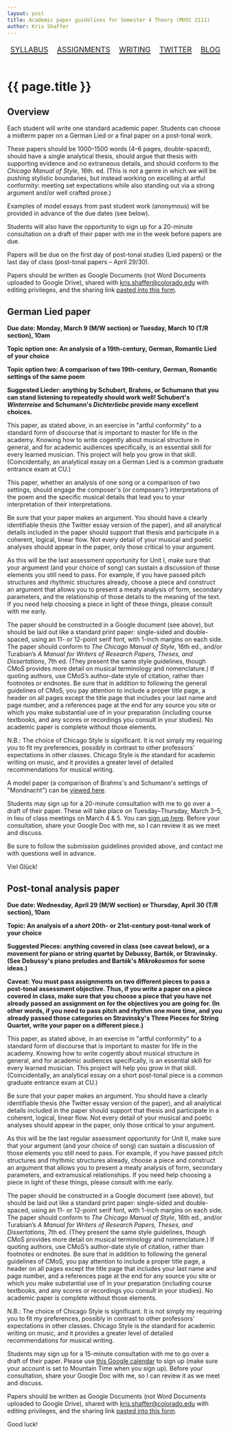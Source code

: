 ```yaml
---
layout: post
title: Academic paper guidelines for Semester 4 Theory (MUSC 2111)
author: Kris Shaffer
---
```


<div style="text-align: center; font-size: 1.75em; font-variant: small-caps"><a href="./theory4.html">syllabus</a>&nbsp;&nbsp;&nbsp;<a href="./mt4-assign.html">assignments</a>&nbsp;&nbsp;&nbsp;<a href="./mt4-writing.html">writing</a>&nbsp;&nbsp;&nbsp;<a href="https://twitter.com/CUBoulderTheory">twitter</a>&nbsp;&nbsp;&nbsp;<a href="http://cubouldertheory.shaffermusic.com">blog</a></div><br/>

# {{ page.title }}

## Overview

Each student will write one standard academic paper. Students can choose a midterm paper on a German Lied or a final paper on a post-tonal work.

These papers should be 1000–1500 words (4–6 pages, double-spaced), should have a single analytical thesis, should argue that thesis with supporting evidence and no extraneous details, and should conform to the *Chicago Manual of Style*, 16th. ed. (This is *not* a genre in which we will be pushing stylistic boundaries, but instead working on excelling at artful conformity: meeting set expectations while also standing out via a strong argument and/or well crafted prose.)

Examples of model essays from past student work (anonymous) will be provided in advance of the due dates (see below).

Students will also have the opportunity to sign up for a 20-minute consultation on a draft of their paper with me in the week before papers are due.

Papers will be due on the first day of post-tonal studies (Lied papers) or the last day of class (post-tonal papers – April 29/30).

Papers should be written as Google Documents (not Word Documents uploaded to Google Drive), shared with kris.shaffer@colorado.edu with editing privileges, and the sharing link [pasted into this form](https://docs.google.com/a/colorado.edu/forms/d/1WUImrrWmJrNyZod_Qux-Kw1dxPdWetAOjW1L2KIjj_Y/viewform?usp=send_form).

## German Lied paper

**Due date: Monday, March 9 (M/W section) or Tuesday, March 10 (T/R section), 10am**  

**Topic option one: An analysis of a 19th-century, German, Romantic Lied of your choice** 

**Topic option two: A comparison of two 19th-century, German, Romantic settings of the same poem**  

**Suggested Lieder: anything by Schubert, Brahms, or Schumann that you can stand listening to repeatedly should work well! Schubert's *Winterreise* and Schumann's *Dichterliebe* provide many excellent choices.**

This paper, as stated above, in an exercise in "artful conformity" to a standard form of discourse that is important to master for life in the academy. Knowing how to write cogently about musical structure in general, and for academic audiences specifically, is an essential skill for every learned musician. This project will help you grow in that skill. (Coincidentally, an analytical essay on a German Lied is a common graduate entrance exam at CU.)

This paper, whether an analysis of one song or a comparison of two settings, should engage the composer's (or composers') interpretations of the poem and the specific musical details that lead you to your interpretation of their interpretations. 

Be sure that your paper makes an argument. You should have a clearly identifiable thesis (the Twitter essay version of the paper), and all analytical details included in the paper should support that thesis and participate in a coherent, logical, linear flow. Not every detail of your musical and poetic analyses should appear in the paper, only those critical to your argument. 

As this will be the last assessment opportunity for Unit I, make sure that your argument (and your choice of song) can sustain a discussion of those elements you still need to pass. For example, if you have passed pitch structures and rhythmic structures already, choose a piece and construct an argument that allows you to present a meaty analysis of form, secondary parameters, and the relationship of those details to the meaning of the text. If you need help choosing a piece in light of these things, please consult with me early.

The paper should be constructed in a Google document (see above), but should be laid out like a standard print paper: single-sided and double-spaced, using an 11- or 12-point serif font, with 1-inch margins on each side. The paper should conform to *The Chicago Manual of Style*, 16th ed., and/or Turabian’s *A Manual for Writers of Research Papers, Theses, and Dissertations*, 7th ed. (They present the same style guidelines, though CMoS provides more detail on musical terminology and nomenclature.) If quoting authors, use CMoS’s author-date style of citation, rather than footnotes or endnotes.
Be sure that in addition to following the general guidelines of CMoS, you pay attention to include a proper title page, a header on all pages except the title page that includes your last name and page number, and a references page at the end for any source you site or which you make substantial use of in your preparation (including course textbooks, and any scores or recordings you consult in your studies). No academic paper is complete without those elements.

N.B.: The choice of Chicago Style is significant. It is not simply my requiring you to fit my preferences, possibly in contrast to other professors' expectations in other classes. Chicago Style is *the* standard for academic writing on music, and it provides a greater level of detailed recommendations for musical writing.

A model paper (a comparison of Brahms's and Schumann's settings of "Mondnacht") can be [viewed here](materials/MondnachtComparison.pdf).

Students may sign up for a 20-minute consultation with me to go over a draft of their paper. These will take place on Tuesday–Thursday, March 3–5, in lieu of class meetings on March 4 & 5. You can [sign up here](https://www.google.com/calendar/selfsched?sstoken=UVBSdnp2TjN5X3lvfGRlZmF1bHR8MDA3M2NiNTMyNjU1OGM3YmIxY2EwMGM1NzllM2VhMjY). Before your consultation, share your Google Doc with me, so I can review it as we meet and discuss.

Be sure to follow the submission guidelines provided above, and contact me with questions well in advance.

Viel Glück!


## Post-tonal analysis paper

**Due date: Wednesday, April 29 (M/W section) or Thursday, April 30 (T/R section), 10am**  

**Topic: An analysis of a *short* 20th- or 21st-century post-tonal work of your choice** 

**Suggested Pieces: anything covered in class (see caveat below), or a movement for piano or string quartet by Debussy, Bartók, or Stravinsky. (See Debussy's piano preludes and Bartók's *Mikrokosmos* for some ideas.)**

**Caveat: You must pass assignments on two different pieces to pass a post-tonal assessment objective. Thus, if you write a paper on a piece covered in class, make sure that you choose a piece that you have not already passed an assignment on for the objectives you are going for. (In other words, if you need to pass pitch and rhythm one more time, and you already passed those categories on Stravinsky's Three Pieces for String Quartet, write your paper on a different piece.)**

This paper, as stated above, in an exercise in "artful conformity" to a standard form of discourse that is important to master for life in the academy. Knowing how to write cogently about musical structure in general, and for academic audiences specifically, is an essential skill for every learned musician. This project will help you grow in that skill. (Coincidentally, an analytical essay on a short post-tonal piece is a common graduate entrance exam at CU.)

Be sure that your paper makes an argument. You should have a clearly identifiable thesis (the Twitter essay version of the paper), and all analytical details included in the paper should support that thesis and participate in a coherent, logical, linear flow. Not every detail of your musical and poetic analyses should appear in the paper, only those critical to your argument. 

As this will be the last regular assessment opportunity for Unit II, make sure that your argument (and your choice of song) can sustain a discussion of those elements you still need to pass. For example, if you have passed pitch structures and rhythmic structures already, choose a piece and construct an argument that allows you to present a meaty analysis of form, secondary parameters, and extramusical relationships. If you need help choosing a piece in light of these things, please consult with me early.

The paper should be constructed in a Google document (see above), but should be laid out like a standard print paper: single-sided and double-spaced, using an 11- or 12-point serif font, with 1-inch margins on each side. The paper should conform to *The Chicago Manual of Style*, 16th ed., and/or Turabian’s *A Manual for Writers of Research Papers, Theses, and Dissertations*, 7th ed. (They present the same style guidelines, though CMoS provides more detail on musical terminology and nomenclature.) If quoting authors, use CMoS’s author-date style of citation, rather than footnotes or endnotes.
Be sure that in addition to following the general guidelines of CMoS, you pay attention to include a proper title page, a header on all pages except the title page that includes your last name and page number, and a references page at the end for any source you site or which you make substantial use of in your preparation (including course textbooks, and any scores or recordings you consult in your studies). No academic paper is complete without those elements.

N.B.: The choice of Chicago Style is significant. It is not simply my requiring you to fit my preferences, possibly in contrast to other professors' expectations in other classes. Chicago Style is *the* standard for academic writing on music, and it provides a greater level of detailed recommendations for musical writing.

Students may sign up for a 15-minute consultation with me to go over a draft of their paper. Please use [this Google calendar](https://www.google.com/calendar/selfsched?sstoken=UVBSdnp2TjN5X3lvfGRlZmF1bHR8MDA3M2NiNTMyNjU1OGM3YmIxY2EwMGM1NzllM2VhMjY) to sign up (make sure your account is set to Mountain Time when you sign up). Before your consultation, share your Google Doc with me, so I can review it as we meet and discuss.

Papers should be written as Google Documents (not Word Documents uploaded to Google Drive), shared with kris.shaffer@colorado.edu with editing privileges, and the sharing link [pasted into this form](https://docs.google.com/a/colorado.edu/forms/d/1WUImrrWmJrNyZod_Qux-Kw1dxPdWetAOjW1L2KIjj_Y/viewform?usp=send_form).

Good luck!
